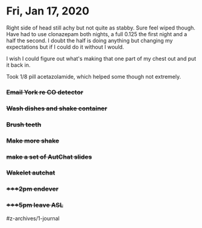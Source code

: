 # Fri, Jan 17, 2020
Right side of head still achy but not quite as stabby. Sure feel wiped though. Have had to use clonazepam both nights, a full 0.125 the first night  and a half the second. I doubt the half is doing anything but changing my expectations but if I could do it without I would. 

I wish I could figure out what's making that one part of my chest out and put it back in. 

Took 1/8 pill acetazolamide, which helped some though not extremely.

### ~~Email York re CO detector~~
### ~~Wash dishes and shake container~~
### ~~Brush teeth~~
### ~~Make more shake~~
### ~~make a set of AutChat slides~~
### ~~Wakelet autchat~~
### ~~***2pm endever~~
### ~~***5pm leave ASL~~


#z-archives/1-journal